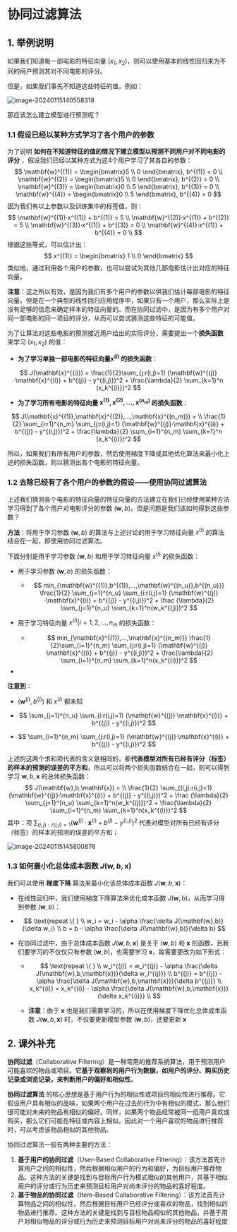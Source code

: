 # 协同过滤算法

## 1. 举例说明

如果我们知道每一部电影的特征向量 $(x_1, x_2)$，则可以使用基本的线性回归来为不同的用户预测其对不同电影的评分。

但是，如果我们事先不知道这些特征的值，例如：

![image-20240115140558318](C:\Users\chen\AppData\Roaming\Typora\typora-user-images\image-20240115140558318.png)

那应该怎么建立模型进行预测呢？



### 1.1 假设已经以某种方式学习了各个用户的参数

为了说明 **如何在不知道特征的值的情况下建立模型以预测不同用户对不同电影的评分** ，假设我们已经以某种方式为这4个用户学习了其各自的参数：
$$
\mathbf{w}^{(1)} = \begin{bmatrix}5 \\ 0 \end{bmatrix}, b^{(1)} = 0 \\
\mathbf{w}^{(2)} = \begin{bmatrix}5 \\ 0 \end{bmatrix}, b^{(2)} = 0 \\
\mathbf{w}^{(3)} = \begin{bmatrix}0 \\ 5 \end{bmatrix}, b^{(3)} = 0 \\
\mathbf{w}^{(4)} = \begin{bmatrix}0 \\ 5 \end{bmatrix}, b^{(4)} = 0
$$
因为我们有以上参数以及训练集中的标签值，则：
$$
\mathbf{w}^{(1)}·x^{(1)} + b^{(1)} = 5 \\
\mathbf{w}^{(2)}·x^{(1)} + b^{(2)} = 5 \\
\mathbf{w}^{(3)}·x^{(1)} + b^{(3)} = 0 \\
\mathbf{w}^{(4)}·x^{(1)} + b^{(4)} = 0 \\
$$
根据这些等式，可以估计出：
$$
x^{(1)} = \begin{bmatrix} 1 \\ 0 \end{bmatrix}
$$
类似地，通过利用各个用户的参数，也可以尝试为其他几部电影估计出对应的特征向量。

**注意**：这之所以有效，是因为我们有多个用户的参数以供我们估计每部电影的特征向量。但是在一个典型的线性回归应用程序中，如果只有一个用户，那么实际上是没有足够的信息来确定样本的特征向量的。而在协同过滤中，是因为有多个用户对同一部电影的同一项目的评分，从而可以尝试猜测这些特征的可能值。



为了让算法对这些电影的预测接近用户给出的实际评分，需要提出一个**损失函数** 来学习 $(x_1,x_2)$ 的值：

- **为了学习单独一部电影的特征向量$\mathbf{x}^{(i)}$ 的损失函数**：

$$
J(\mathbf{x}^{(i)}) = \frac{1}{2}\sum_{j:r(i,j)=1} (\mathbf{w}^{(j)}·\mathbf{x}^{(i)} + b^{(j)} - y^{(i,j)})^2 + \frac{\lambda}{2} \sum_{k=1}^n (x_k^{(i)})^2
$$

- **为了学习所有电影的特征向量 $\mathbf{x}^{(1)},\mathbf{x}^{(2)},...,\mathbf{x}^{(n_m)}$ 的损失函数**：

$$
J(\mathbf{x}^{(1)},\mathbf{x}^{(2)},...,\mathbf{x}^{(n_m)}) =  \\
\frac{1}{2} \sum_{i=1}^{n_m} \sum_{j:r(i,j)=1} (\mathbf{w}^{(j)}·\mathbf{x}^{(i)} + b^{(j)} - y^{(i,j)})^2 + \frac{\lambda}{2} \sum_{i=1}^{n_m} \sum_{k=1}^n (x_k^{(i)})^2
$$



所以，如果我们有所有用户的参数，然后使用梯度下降或其他优化算法来最小化上述的损失函数，则以猜测出各个电影的特征向量。



### 1.2 去除已经有了各个用户的参数的假设——使用协同过滤算法

上述我们猜测各个电影的特征向量的特征向量的方法建立在我们已经使用某种方法学习得到了各个用户对电影评分的参数 $(\mathbf{w},b)$，但是问题是我们该如何得到这些参数？

**方法**：将用于学习参数 $(\mathbf{w},b)$ 的算法与上述讨论的用于学习特征向量 $x^{(i)}$ 的算法结合在一起，即使用协同过滤算法。



下面分别是用于学习参数 $(\mathbf{w},b)$ 和用于学习特征向量 $x^{(i)}$ 的损失函数：

- 用于学习参数 $(\mathbf{w},b)$ 的损失函数：

  - $$
    min_{\mathbf{w}^{(1)},b^{(1)},...,\mathbf{w}^{(n_u)},b^{(n_u)}} 
    \frac{1}{2} \sum_{j=1}^{n_u} \sum_{i:r(i,j)=1} (\mathbf{w}^{(j)}·\mathbf{x}^{(i)} + b^{(j)} - y^{(i,j)})^2 + \frac {\lambda}{2} \sum_{j=1}^{n_u} \sum_{k=1}^n(w_k^{(j)})^2
    $$

    

- 用于学习特征向量 $x^{(i)} | i=1,2,...,n_m$ 的损失函数：

  - $$
    min_{\mathbf{x}^{(1)},...,\mathbf{x}^{(n_m)}} \frac{1}{2}\sum_{i=1}^{n_m} \sum_{j:r(i,j)=1} (\mathbf{w}^{(j)}·\mathbf{x}^{(i)} + b^{(j)} - y^{(i,j)})^2 + \frac{\lambda}{2} \sum_{i=1}^{n_m} \sum_{k=1}^n(x_k^{(i)})^2
    $$

- 



**注意到**：

-  $(\mathbf{w}^{(j)},b^{(j)})$ 和 $x^{(i)}$ 都未知

- $$
  \sum_{j=1}^{n_u} \sum_{i:r(i,j)=1} (\mathbf{w}^{(j)}·\mathbf{x}^{(i)} + b^{(j)} - y^{(i,j)})^2
  $$

- $$
  \sum_{i=1}^{n_m} \sum_{j:r(i,j)=1} (\mathbf{w}^{(j)}·\mathbf{x}^{(i)} + b^{(j)} - y^{(i,j)})^2
  $$

上述的这两个求和项代表的含义是相同的，都**代表模型对所有已经有评分（标签）的样本的预测的误差的平方和**，所以可以将两个损失函数结合在一起，则可以得到学习 $\mathbf{w}, b, \mathbf{x}$ 的总体损失函数：
$$
J(\mathbf{w},b,\mathbf{x}) = \\
\frac{1}{2} \sum_{(i,j):r(i,j)=1} (\mathbf{w}^{(j)}·\mathbf{x}^{(i)} + b^{(j)} - y^{(i,j)})^2 + \frac {\lambda}{2} \sum_{j=1}^{n_u} \sum_{k=1}^n(w_k^{(j)})^2 + \frac{\lambda}{2} \sum_{i=1}^{n_m} \sum_{k=1}^n(x_k^{(i)})^2
$$
其中：项 $\sum_{(i,j):r(i,j)=1} (\mathbf{w}^{(j)}·\mathbf{x}^{(i)} + b^{(j)} - y^{(i,j)})^2$ 代表对模型对所有已经有评分（标签）的样本的预测的误差的平方和；



![image-20240115145800876](C:\Users\chen\AppData\Roaming\Typora\typora-user-images\image-20240115145800876.png)



### 1.3 如何最小化总体成本函数 $J(\mathbf{w},b,\mathbf{x})$

我们可以使用 **梯度下降** 算法来最小化该总体成本函数 $J(\mathbf{w},b,\mathbf{x})$：

-  在线性回归中，我们使用梯度下降算法来优化成本函数 $J(\mathbf{w},b)$，从而学习得到参数 $(\mathbf{w},b)$：

  - $$
    \text{repeat \{ } \\
    w_i = w_i - \alpha \frac{\delta J(\mathbf{w},b)}{\delta w_i} \\
    b = b - \alpha \frac{\delta J(\mathbf{w},b)}{\delta b}
    $$

    

- 在协同过滤中，由于总体成本函数 $J(\mathbf{w},b,\mathbf{x})$ 是关于 $(\mathbf{w},b)$ 和 $\mathbf{x}$ 的函数，且我们要学习的不仅仅只有参数 $(\mathbf{w},b)$，也需要学习 $\mathbf{x}$，故需要更改为如下形式：

  - $$
    \text{repeat \{ } \\
    w_i^{(j)} = w_i^{(j)} - \alpha \frac{\delta J(\mathbf{w},b,\mathbf{x})}{\delta w_i^{(j)}} \\
    b^{(j)} = b^{(j)} - \alpha \frac{\delta J(\mathbf{w},b,\mathbf{x})}{\delta b^{(j)}} \\
    x_k^{(i)} = x_k^{(i)} - \alpha \frac{\delta J(\mathbf{w},b,\mathbf{x})}{\delta x_k^{(i)}}  \\
    $$

  - **注意**：由于 $\mathbf{x}$ 也是我们需要学习的，所以在使用梯度下降优化总体成本函数 $J(\mathbf{w},b,\mathbf{x})$ 时，不仅要更新模型参数 $(\mathbf{w},b)$，还要更新 $\mathbf{x}$



## 2. 课外补充

**协同过滤**（Collaborative Filtering）是一种常用的推荐系统算法，用于预测用户可能喜欢的物品或项目。**它基于观察到的用户行为数据，如用户的评分、购买历史记录或浏览记录，来判断用户的偏好和相似性**。

**协同过滤算法** 的核心思想是基于用户行为的相似性或项目的相似性进行推荐。它假设用户具有相似的品味，如果两个用户在过去的行为中有相似的模式，那么他们很可能对未来的物品有相似的偏好。同样，如果两个物品经常被同一组用户喜欢或购买，那么它们可能在特征或内容上相似。因此对一个用户喜欢的物品进行推荐时，可以考虑该物品相似的其他物品。

协同过滤算法一般有两种主要的方法：

1. **基于用户的协同过滤**（User-Based Collaborative Filtering）：该方法首先计算用户之间的相似性，然后根据相似用户的行为和偏好，为目标用户推荐物品。这种方法的关键是找到与目标用户行为模式相似的其他用户，并基于相似用户的评分或行为历史来预测目标用户对尚未评分的物品的喜好程度。
2. **基于物品的协同过滤**（Item-Based Collaborative Filtering）：该方法首先计算物品之间的相似性，然后根据目标用户已经评分或喜欢的物品，找到相似的物品进行推荐。这种方法的关键是找到与目标物品相似的其他物品，并基于用户对相似物品的评分或行为历史来预测目标用户对尚未评分的物品的喜好程度